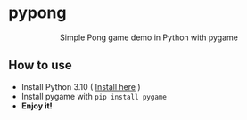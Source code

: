 # pypong
<p align="center">
  Simple Pong game demo in Python with pygame
</p>

<h2>
  How to use
</h2>
<ul>
  <li>Install Python 3.10 ( <a href="https://www.python.org/downloads/release/python-3100/">Install here</a> )</li>
  <li>Install pygame with <code>pip install pygame</code></li>
  <li><strong>Enjoy it!</strong></li>
</ul>
